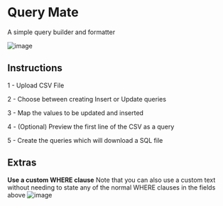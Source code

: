 # Query Mate

A simple query builder and formatter

![image](https://github.com/skrewby/query-mate/assets/33297928/62385821-164f-4bea-92c2-7f340311b296)

## Instructions
1 - Upload CSV File

2 - Choose between creating Insert or Update queries

3 - Map the values to be updated and inserted

4 - (Optional) Preview the first line of the CSV as a query

5 - Create the queries which will download a SQL file

## Extras
**Use a custom WHERE clause**
Note that you can also use a custom text without needing to state any of the normal WHERE clauses in the fields above
![image](https://github.com/skrewby/query-mate/assets/33297928/ebc6468f-4e31-422f-bbbe-79446775a63a)
